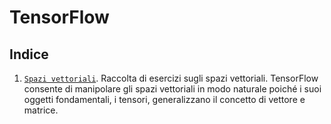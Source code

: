 # TensorFlow

## Indice

1. [`Spazi vettoriali`](./spazi-vettoriali). Raccolta di esercizi sugli spazi vettoriali. TensorFlow consente di manipolare gli spazi vettoriali in modo naturale poiché i suoi oggetti fondamentali, i tensori, generalizzano il concetto di vettore e matrice. 